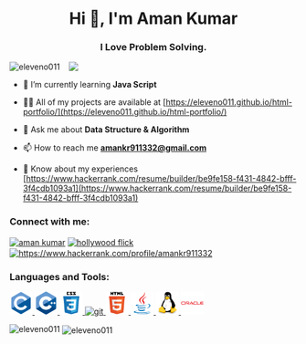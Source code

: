 <h1 align="center">Hi 👋, I'm Aman Kumar</h1>
<h3 align="center">I Love Problem Solving.</h3>
<img align="right" alt"boy with a idea" width="400" src="https://i.pinimg.com/736x/9d/ab/3d/9dab3de132fa26f0bd62ffca6539f8de.jpg">

<p align="left"> <img src="https://komarev.com/ghpvc/?username=eleveno011&label=Profile%20views&color=0e75b6&style=flat" alt="eleveno011" /> </p>

- 🌱 I’m currently learning **Java Script**

- 👨‍💻 All of my projects are available at [https://eleveno011.github.io/html-portfolio/](https://eleveno011.github.io/html-portfolio/)

- 💬 Ask me about **Data Structure & Algorithm**

- 📫 How to reach me **amankr911332@gmail.com**

- 📄 Know about my experiences [https://www.hackerrank.com/resume/builder/be9fe158-f431-4842-bfff-3f4cdb1093a1](https://www.hackerrank.com/resume/builder/be9fe158-f431-4842-bfff-3f4cdb1093a1)

<h3 align="left">Connect with me:</h3>
<p align="left">
<a href="https://www.linkedin.com/in/aman-kumar-6ab7b5256?utm_source=share&utm_campaign=share_via&utm_content=profile&utm_medium=android_app" target="blank"><img align="center" src="https://raw.githubusercontent.com/rahuldkjain/github-profile-readme-generator/master/src/images/icons/Social/linked-in-alt.svg" alt="aman kumar" height="30" width="40" /></a>
<a href="https://youtube.com/@hollywoodflick?si=JZqHSjRp_bgODoUJ" target="blank"><img align="center" src="https://raw.githubusercontent.com/rahuldkjain/github-profile-readme-generator/master/src/images/icons/Social/youtube.svg" alt="hollywood flick" height="30" width="40" /></a>
<a href="https://www.hackerrank.com/profile/amankr911332" target="blank"><img align="center" src="https://raw.githubusercontent.com/rahuldkjain/github-profile-readme-generator/master/src/images/icons/Social/hackerrank.svg" alt="https://www.hackerrank.com/profile/amankr911332" height="30" width="40" /></a>
</p>

<h3 align="left">Languages and Tools:</h3>
<p align="left"> <a href="https://www.cprogramming.com/" target="_blank" rel="noreferrer"> <img src="https://raw.githubusercontent.com/devicons/devicon/master/icons/c/c-original.svg" alt="c" width="40" height="40"/> </a> <a href="https://www.w3schools.com/cpp/" target="_blank" rel="noreferrer"> <img src="https://raw.githubusercontent.com/devicons/devicon/master/icons/cplusplus/cplusplus-original.svg" alt="cplusplus" width="40" height="40"/> </a> <a href="https://www.w3schools.com/css/" target="_blank" rel="noreferrer"> <img src="https://raw.githubusercontent.com/devicons/devicon/master/icons/css3/css3-original-wordmark.svg" alt="css3" width="40" height="40"/> </a> <a href="https://git-scm.com/" target="_blank" rel="noreferrer"> <img src="https://www.vectorlogo.zone/logos/git-scm/git-scm-icon.svg" alt="git" width="40" height="40"/> </a> <a href="https://www.w3.org/html/" target="_blank" rel="noreferrer"> <img src="https://raw.githubusercontent.com/devicons/devicon/master/icons/html5/html5-original-wordmark.svg" alt="html5" width="40" height="40"/> </a> <a href="https://www.java.com" target="_blank" rel="noreferrer"> <img src="https://raw.githubusercontent.com/devicons/devicon/master/icons/java/java-original.svg" alt="java" width="40" height="40"/> </a> <a href="https://www.linux.org/" target="_blank" rel="noreferrer"> <img src="https://raw.githubusercontent.com/devicons/devicon/master/icons/linux/linux-original.svg" alt="linux" width="40" height="40"/> </a> <a href="https://www.oracle.com/" target="_blank" rel="noreferrer"> <img src="https://raw.githubusercontent.com/devicons/devicon/master/icons/oracle/oracle-original.svg" alt="oracle" width="40" height="40"/> </a> </p>

<p><img align="left" src="https://github-readme-stats.vercel.app/api/top-langs?username=eleveno011&show_icons=true&locale=en&layout=compact" alt="eleveno011" /></p>

<p>&nbsp;<img align="center" src="https://github-readme-stats.vercel.app/api?username=eleveno011&show_icons=true&locale=en" alt="eleveno011" /></p>
